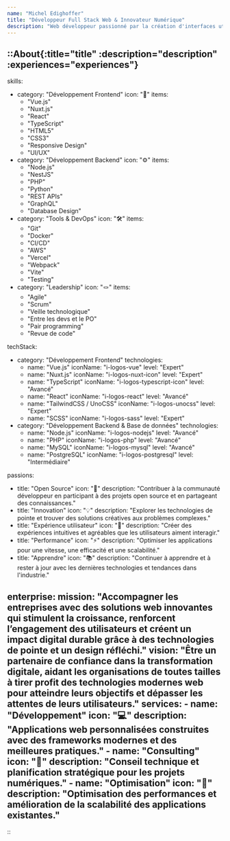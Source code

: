 ```yaml
---
name: "Michel Edighoffer"
title: "Développeur Full Stack Web & Innovateur Numérique"
description: "Web développeur passionné par la création d'interfaces utilisateur modernes et réactives. Spécilisé pour trouver les meilleures solutions transformant une idée en expériences utilisateur optimales"
---
```


::About{:title="title" :description="description" :experiences="experiences"}
---
skills:
  - category: "Développement Frontend"
    icon: "🎨"
    items: 
      - "Vue.js"
      - "Nuxt.js"
      - "React"
      - "TypeScript"
      - "HTML5"
      - "CSS3"
      - "Responsive Design"
      - "UI/UX"
  - category: "Développement Backend"
    icon: "⚙️"
    items: 
      - "Node.js"
      - "NestJS"
      - "PHP"
      - "Python"
      - "REST APIs"
      - "GraphQL"
      - "Database Design"
  - category: "Tools & DevOps"
    icon: "🛠️"
    items: 
      - "Git"
      - "Docker"
      - "CI/CD"
      - "AWS"
      - "Vercel"
      - "Webpack"
      - "Vite"
      - "Testing"
  - category: "Leadership"
    icon: "🪢"
    items: 
      - "Agile"
      - "Scrum"
      - "Veille technologique"
      - "Entre les devs et le PO"
      - "Pair programming"
      - "Revue de code"

techStack:
  - category: "Développement Frontend"
    technologies:
      - name: "Vue.js"
        iconName: "i-logos-vue"
        level: "Expert" 
      - name: "Nuxt.js"
        iconName: "i-logos-nuxt-icon"
        level: "Expert" 
      - name: "TypeScript"
        iconName: "i-logos-typescript-icon"
        level: "Avancé" 
      - name: "React"
        iconName: "i-logos-react"
        level: "Avancé" 
      - name: "TailwindCSS / UnoCSS"
        iconName: "i-logos-unocss"
        level: "Expert" 
      - name: "SCSS"
        iconName: "i-logos-sass"
        level: "Expert" 
  - category: "Développement Backend & Base de données"
    technologies:
      - name: "Node.js"
        iconName: "i-logos-nodejs"
        level: "Avancé" 
      - name: "PHP"
        iconName: "i-logos-php"
        level: "Avancé" 
      - name: "MySQL"
        iconName: "i-logos-mysql"
        level: "Avancé" 
      - name: "PostgreSQL"
        iconName: "i-logos-postgresql"
        level: "Intermédiaire" 

passions:
  - title: "Open Source"
    icon: "🌟"
    description: "Contribuer à la communauté développeur en participant à des projets open source et en partageant des connaissances."
  - title: "Innovation"
    icon: "💡"
    description: "Explorer les technologies de pointe et trouver des solutions créatives aux problèmes complexes."
  - title: "Expérience utilisateur"
    icon: "👥"
    description: "Créer des expériences intuitives et agréables que les utilisateurs aiment interagir."
  - title: "Performance"
    icon: "⚡"
    description: "Optimiser les applications pour une vitesse, une efficacité et une scalabilité."
  - title: "Apprendre"
    icon: "📚"
    description: "Continuer à apprendre et à rester à jour avec les dernières technologies et tendances dans l'industrie."

enterprise:
  mission: "Accompagner les entreprises avec des solutions web innovantes qui stimulent la croissance, renforcent l’engagement des utilisateurs et créent un impact digital durable grâce à des technologies de pointe et un design réfléchi."
  vision: "Être un partenaire de confiance dans la transformation digitale, aidant les organisations de toutes tailles à tirer profit des technologies modernes web pour atteindre leurs objectifs et dépasser les attentes de leurs utilisateurs."
  services:
    - name: "Développement"
      icon: "💻"
      description: "Applications web personnalisées construites avec des frameworks modernes et des meilleures pratiques."
    - name: "Consulting"
      icon: "🎯"
      description: "Conseil technique et planification stratégique pour les projets numériques."
    - name: "Optimisation"
      icon: "🚀"
      description: "Optimisation des performances et amélioration de la scalabilité des applications existantes."
---
::
